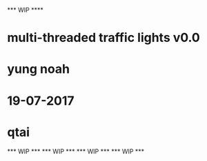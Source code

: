 *** WIP ****

# multi-threaded traffic lights v0.0
# yung noah
# 19-07-2017
# qtai

*** WIP ***
*** WIP ***
*** WIP ***
*** WIP ***
